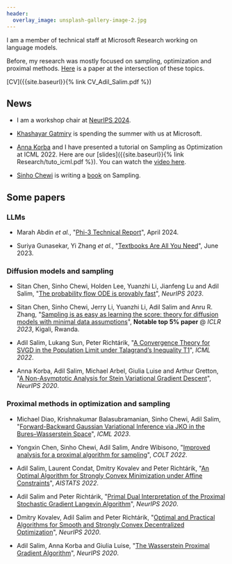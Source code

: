 ```yaml
---
header:
  overlay_image: unsplash-gallery-image-2.jpg
---
```


I am a member of technical staff at Microsoft Research working on language models. 

Before, my research was mostly focused on sampling, optimization and proximal methods. [Here](https://arxiv.org/abs/2304.05398.pdf) is a paper at the intersection of these topics. 

[CV]({{site.baseurl}}{% link CV_Adil_Salim.pdf %})

<!---

in the [Machine Learning Foundations group](https://www.microsoft.com/en-us/research/group/mlog/) at Microsoft Research (Redmond, USA). I currently study diffusion models and large language models.

Previously, I was a Google Research Fellow at the [Simons Institute](https://simons.berkeley.edu/programs/gmos2021), UC Berkeley, USA.

I did my Ph.D at Telecom Paris and Paris--Saclay University, France, under the supervision of [Pascal Bianchi](https://bianchi.wp.imt.fr/) and [Walid Hachem](http://www-syscom.univ-mlv.fr/~whachem/), where I studied optimization. Then, I did a postdoc at KAUST, Saudi Arabia, hosted by [Peter Richtárik](https://richtarik.org/), where I studied sampling (as optimization).  

I received the Masters degrees in 2015 from ENSAE Paris, where I studied statistics, and from Paris--Saclay University, where I studied probability theory. 

--->

## News

- I am a workshop chair at [NeurIPS 2024](https://blog.neurips.cc/2024/08/02/announcing-the-neurips-2024-workshops/).

- [Khashayar Gatmiry](https://scholar.google.com/citations?user=w8XocYQAAAAJ&hl=en) is spending the summer with us at Microsoft.

- [Anna Korba](https://akorba.github.io/) and I have presented a tutorial on Sampling as Optimization at ICML 2022. Here are our [slides]({{site.baseurl}}{% link Research/tuto_icml.pdf %}). You can watch the [video here](https://icml.cc/virtual/2022/tutorial/18437).

- [Sinho Chewi](https://chewisinho.github.io/) is writing a [book](https://chewisinho.github.io/main.pdf) on Sampling.

## Some papers

### LLMs

- Marah Abdin *et al.*, "[Phi-3 Technical Report](https://arxiv.org/pdf/2404.14219)", April 2024.

- Suriya Gunasekar, Yi Zhang *et al.*, "[Textbooks Are All You Need](https://arxiv.org/pdf/2306.11644.pdf)", June 2023.

### Diffusion models and sampling

- Sitan Chen, Sinho Chewi, Holden Lee, Yuanzhi Li, Jianfeng Lu and Adil Salim, "[The probability flow ODE is provably fast](https://arxiv.org/pdf/2305.11798.pdf)", _NeurIPS 2023_.


- Sitan Chen, Sinho Chewi, Jerry Li, Yuanzhi Li, Adil Salim and Anru R. Zhang, "[Sampling is as easy as learning the score: theory for
diffusion models with minimal data assumptions](https://arxiv.org/pdf/2209.11215.pdf)", **Notable top 5% paper** @ _ICLR 2023_, Kigali, Rwanda.

- Adil Salim, Lukang Sun, Peter Richtárik, "[A Convergence Theory for SVGD in the Population Limit under Talagrand’s Inequality T1](https://arxiv.org/pdf/2106.03076.pdf)", _ICML 2022_.


- Anna Korba, Adil Salim, Michael Arbel, Giulia Luise and Arthur Gretton, "[A Non-Asymptotic Analysis for Stein Variational Gradient Descent](https://arxiv.org/abs/2006.09797)", _NeurIPS 2020_. 

### Proximal methods in optimization and sampling

- Michael Diao, Krishnakumar Balasubramanian, Sinho Chewi, Adil Salim, "[Forward-Backward Gaussian Variational Inference
via JKO in the Bures–Wasserstein Space](https://arxiv.org/abs/2304.05398.pdf)", _ICML 2023_.


- Yongxin Chen, Sinho Chewi, Adil Salim, Andre Wibisono, "[Improved analysis for a proximal algorithm for sampling](https://arxiv.org/abs/2202.06386.pdf)", _COLT 2022_.


- Adil Salim, Laurent Condat, Dmitry Kovalev and Peter Richtárik, "[An Optimal Algorithm for Strongly Convex Minimization under Affine Constraints](https://arxiv.org/abs/2102.11079)", _AISTATS 2022_.


- Adil Salim and Peter Richtárik, "[Primal Dual Interpretation of the Proximal Stochastic Gradient Langevin Algorithm](https://arxiv.org/abs/2006.09270)", _NeurIPS 2020_.



- Dmitry Kovalev, Adil Salim and Peter Richtárik, "[Optimal and Practical Algorithms for Smooth and Strongly Convex Decentralized Optimization](https://arxiv.org/abs/2006.11773)", _NeurIPS 2020_.


- Adil Salim, Anna Korba and Giulia Luise, "[The Wasserstein Proximal Gradient Algorithm](https://arxiv.org/abs/2002.03035)", _NeurIPS 2020_. 





<!---

### [Sampling and optimal transport](http://www2.stat.duke.edu/~sayan/ambrosio.pdf)

- Sitan Chen, Sinho Chewi, Jerry Li, Yuanzhi Li, Adil Salim and Anru R. Zhang, "[Sampling is as easy as learning the score: theory for
diffusion models with minimal data assumptions]({{site.baseurl}}{% link Research/score22.pdf %})", **Notable top 5% paper** @ _ICLR 2023_.

- Yongxin Chen, Sinho Chewi, Adil Salim, Andre Wibisono, "[Improved analysis for a proximal algorithm for sampling](https://arxiv.org/abs/2202.06386.pdf)", _COLT 2022_.

- Adil Salim, Lukang Sun, Peter Richtárik, "[A Convergence Theory for SVGD in the Population Limit under Talagrand’s Inequality T1](https://arxiv.org/pdf/2106.03076.pdf)", _ICML 2022_.


- Anna Korba, Adil Salim, Michael Arbel, Giulia Luise and Arthur Gretton, "[A Non-Asymptotic Analysis for Stein Variational Gradient Descent](https://arxiv.org/abs/2006.09797)", _NeurIPS 2020_. 

- Adil Salim and Peter Richtárik, "[Primal Dual Interpretation of the Proximal Stochastic Gradient Langevin Algorithm](https://arxiv.org/abs/2006.09270)", _NeurIPS 2020_. 

- Adil Salim, Anna Korba and Giulia Luise, "[The Wasserstein Proximal Gradient Algorithm](https://arxiv.org/abs/2002.03035)", _NeurIPS 2020_. 

- Adil Salim, Dmitry Kovalev and Peter Richtárik, "[Stochastic Proximal Langevin Algorithm: Potential Splitting and Nonasymptotic Rates]({{site.baseurl}}{% link Research/langevin19.pdf %})", **Spotlight** @ _NeurIPS 2019_, Vancouver, Canada.

- Michael Arbel, Anna Korba, Adil Salim and Arthur Gretton, "[Maximum Mean Discrepancy Gradient Flow](https://arxiv.org/abs/1906.04370)", _NeurIPS 2019_, Vancouver, Canada.


### [Optimization and monotone operators](https://www.sciencedirect.com/bookseries/north-holland-mathematics-studies/vol/5)



- Michael Diao, Krishnakumar Balasubramanian, Sinho Chewi, Adil Salim, "[Forward-Backward Gaussian Variational Inference
via JKO in the Bures–Wasserstein Space](https://arxiv.org/abs/2304.05398.pdf)", _ICML 2023_.

- Sinho Chewi, Sébastien Bubeck and Adil Salim, "[On the complexity of finding stationary points of smooth functions in one dimension](https://arxiv.org/pdf/2209.07513.pdf)", **Best student paper award** @ _ALT 2023_. 

- Adil Salim, Laurent Condat, Dmitry Kovalev and Peter Richtárik, "[An Optimal Algorithm for Strongly Convex Minimization under Affine Constraints](https://arxiv.org/abs/2102.11079)", _AISTATS 2022_.


- Dmitry Kovalev, Adil Salim and Peter Richtárik, "[Optimal and Practical Algorithms for Smooth and Strongly Convex Decentralized Optimization](https://arxiv.org/abs/2006.11773)", _NeurIPS 2020_.


- Adil Salim, [A Strong Law of Large Numbers for Random Monotone Operators](https://arxiv.org/abs/1910.04405), October 2019. 

- Pascal Bianchi, Walid Hachem and Adil Salim, [A Fully Stochastic Primal-Dual Algorithm]({{site.baseurl}}{% link Research/pridu19.pdf %}), _Optimization Letters_, June 2020. 

- Pascal Bianchi, Walid Hachem, and Adil Salim, [Constant Step Stochastic Approximations Involving Differential Inclusions: Stability, Long-Run Convergence and Applications]({{site.baseurl}}{% link Research/revised_arxiv_dicst.pdf %}), _Stochastics_, May 2018. 

- Adil Salim, Pascal Bianchi, and Walid Hachem, [Snake: a Stochastic Proximal Gradient Algorithm for Regularized Problems over Large Graphs]({{site.baseurl}}{% link Research/snake18.pdf %}), _Transaction on Automatic Control_, March 2018.

- Pascal Bianchi, Walid Hachem, and Adil Salim, [A constant step Forward-Backward algorithm involving random maximal monotone operators]({{site.baseurl}}{% link Research/joca1813_revised.pdf %}), _Journal of Convex Analysis_, March 2018.

--->
